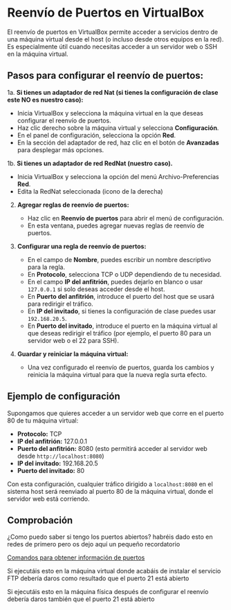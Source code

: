 
# Reenvío de Puertos en VirtualBox

El reenvío de puertos en VirtualBox permite acceder a servicios dentro de una máquina virtual desde el host (o incluso desde otros equipos en la red). Es especialmente útil cuando necesitas acceder a un servidor web o SSH en la máquina virtual.

## Pasos para configurar el reenvío de puertos:

1a. **Si tienes un adaptador de red Nat (si tienes la configuración de clase este NO es nuestro caso):**
   - Inicia VirtualBox y selecciona la máquina virtual en la que deseas configurar el reenvío de puertos.
   - Haz clic derecho sobre la máquina virtual y selecciona **Configuración**.
   - En el panel de configuración, selecciona la opción **Red**.
   - En la sección del adaptador de red, haz clic en el botón de **Avanzadas** para desplegar más opciones.

1b. **Si tienes un adaptador de red RedNat (nuestro caso).**
   - Inicia VirtualBox y selecciona la opción del menú Archivo-Preferencias **Red**.
   - Edita la RedNat seleccionada (icono de la derecha)
2. **Agregar reglas de reenvío de puertos:**
   - Haz clic en **Reenvío de puertos** para abrir el menú de configuración.
   - En esta ventana, puedes agregar nuevas reglas de reenvío de puertos.

3. **Configurar una regla de reenvío de puertos:**
   - En el campo de **Nombre**, puedes escribir un nombre descriptivo para la regla.
   - En **Protocolo**, selecciona TCP o UDP dependiendo de tu necesidad.
   - En el campo **IP del anfitrión**, puedes dejarlo en blanco o usar `127.0.0.1` si solo deseas acceder desde el host.
   - En **Puerto del anfitrión**, introduce el puerto del host que se usará para redirigir el tráfico.
   - En **IP del invitado**, si tienes la configuración de clase puedes usar `192.168.20.5`.
   - En **Puerto del invitado**, introduce el puerto en la máquina virtual al que deseas redirigir el tráfico (por ejemplo, el puerto 80 para un servidor web o el 22 para SSH).

4. **Guardar y reiniciar la máquina virtual:**
   - Una vez configurado el reenvío de puertos, guarda los cambios y reinicia la máquina virtual para que la nueva regla surta efecto.

## Ejemplo de configuración

Supongamos que quieres acceder a un servidor web que corre en el puerto 80 de tu máquina virtual:

- **Protocolo:** TCP
- **IP del anfitrión:** 127.0.0.1
- **Puerto del anfitrión:** 8080 (esto permitirá acceder al servidor web desde `http://localhost:8080`)
- **IP del invitado:** 192.168.20.5
- **Puerto del invitado:** 80

Con esta configuración, cualquier tráfico dirigido a `localhost:8080` en el sistema host será reenviado al puerto 80 de la máquina virtual, donde el servidor web está corriendo.

## Comprobación

¿Como puedo saber si tengo los puertos abiertos? habréis dado esto en redes de primero pero os dejo aquí un pequeño recordatorio

[Comandos para obtener información de puertos](puertos-comandos.md)

Si ejecutáis esto en la máquina virtual donde acabáis de instalar el servicio FTP debería daros como resultado que el puerto 21 está abierto

Si ejecutáis esto en la máquina física después de configurar el reenvío debería daros también que el puerto 21 está abierto
